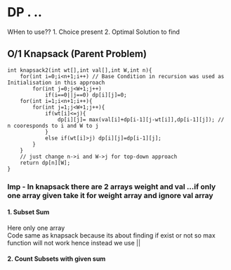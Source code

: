 <h1>DP . .. </h1>
WHen to use?? 
1. Choice present
2. Optimal Solution to find
<h2>O/1 Knapsack (Parent Problem) </h2>

```
int knapsack2(int wt[],int val[],int W,int n){
    for(int i=0;i<n+1;i++) // Base Condition in recursion was used as Initialisation in this approach
        for(int j=0;j<W+1;j++)
            if(i==0||j==0) dp[i][j]=0;
    for(int i=1;i<n+1;i++){
        for(int j=1;j<W+1;j++){
            if(wt[i]<=j){
                dp[i][j]= max(val[i]+dp[i-1][j-wt[i]],dp[i-1][j]); // n cooresponds to i and W to j
            }
            else if(wt[i]>j) dp[i][j]=dp[i-1][j];
        }
    }
    // just change n->i and W->j for top-down approach
    return dp[n][W];
}
```

<h3>Imp - In knapsack there are 2 arrays weight and val ...if only one array given take it for weight array and ignore val array  </h3>

<h4>1. Subset Sum</h4>
Here only one array <br>
Code same as knapsack because its about finding if exist or not so max function will not work hence instead we use || 

<h4>2. Count Subsets with given sum</h4>
